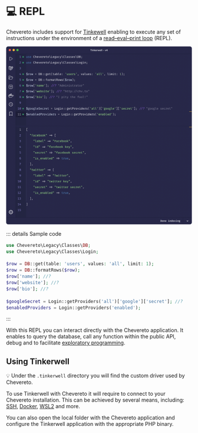# 💻 REPL

Chevereto includes support for [Tinkewell](https://tinkerwell.app/) enabling to execute any set of instructions under the environment of a [read–eval–print loop](https://en.wikipedia.org/wiki/Read%E2%80%93eval%E2%80%93print_loop) (REPL).

![Tinkerwell Chevereto](../../src/third-party/tinkerwell/tinkerwell-chevereto.png)

::: details Sample code
```php
use Chevereto\Legacy\Classes\DB;
use Chevereto\Legacy\Classes\Login;

$row = DB::get(table: 'users', values: 'all', limit: 1);
$row = DB::formatRows($row);
$row['name']; //?
$row['website']; //?
$row['bio']; //?

$googleSecret = Login::getProviders('all')['google']['secret']; //?
$enabledProviders = Login::getProviders('enabled');
```
:::

With this REPL you can interact directly with the Chevereto application. It enables to query the database, call any function within the public API, debug and to facilitate [exploratory programming](https://en.wikipedia.org/wiki/Exploratory_programming).

## Using Tinkerwell

💡 Under the `.tinkerwell` directory you will find the custom driver used by Chevereto.

To use Tinkerwell with Chevereto it will require to connect to your Chevereto installation. This can be achieved by several means, including: [SSH](https://tinkerwell.app/docs/3/setup-guides/ssh), [Docker](https://tinkerwell.app/docs/3/setup-guides/docker), [WSL2](https://tinkerwell.app/docs/3/setup-guides/wsl) and more.

You can also open the local folder with the Chevereto application and configure the Tinkerwell application with the appropriate PHP binary.
